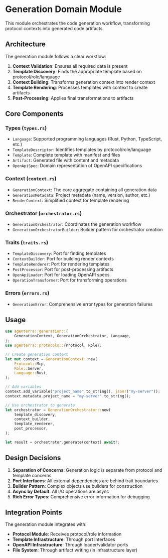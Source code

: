 # Generation Domain Module

This module orchestrates the code generation workflow, transforming protocol contexts into generated code artifacts.

## Architecture

The generation module follows a clear workflow:
1. **Context Validation**: Ensures all required data is present
2. **Template Discovery**: Finds the appropriate template based on protocol/role/language
3. **Context Building**: Transforms generation context into render context
4. **Template Rendering**: Processes templates with context to create artifacts
5. **Post-Processing**: Applies final transformations to artifacts

## Core Components

### Types (`types.rs`)
- `Language`: Supported programming languages (Rust, Python, TypeScript, etc.)
- `TemplateDescriptor`: Identifies templates by protocol/role/language
- `Template`: Complete template with manifest and files
- `Artifact`: Generated file with content and metadata
- `OpenApiSpec`: Domain representation of OpenAPI specifications

### Context (`context.rs`)
- `GenerationContext`: The core aggregate containing all generation data
- `GenerationMetadata`: Project metadata (name, version, author, etc.)
- `RenderContext`: Simplified context for template rendering

### Orchestrator (`orchestrator.rs`)
- `GenerationOrchestrator`: Coordinates the generation workflow
- `GenerationOrchestratorBuilder`: Builder pattern for orchestrator creation

### Traits (`traits.rs`)
- `TemplateDiscovery`: Port for finding templates
- `ContextBuilder`: Port for building render contexts
- `TemplateRenderer`: Port for rendering templates
- `PostProcessor`: Port for post-processing artifacts
- `OpenApiLoader`: Port for loading OpenAPI specs
- `OperationTransformer`: Port for transforming operations

### Errors (`errors.rs`)
- `GenerationError`: Comprehensive error types for generation failures

## Usage

```rust
use agenterra::generation::{
    GenerationContext, GenerationOrchestrator, Language,
};
use agenterra::protocols::{Protocol, Role};

// Create generation context
let mut context = GenerationContext::new(
    Protocol::Mcp,
    Role::Server,
    Language::Rust,
);

// Add variables
context.add_variable("project_name".to_string(), json!("my-server"));
context.metadata.project_name = "my-server".to_string();

// Use orchestrator to generate
let orchestrator = GenerationOrchestrator::new(
    template_discovery,
    context_builder,
    template_renderer,
    post_processor,
);

let result = orchestrator.generate(context).await?;
```

## Design Decisions

1. **Separation of Concerns**: Generation logic is separate from protocol and template concerns
2. **Port Interfaces**: All external dependencies are behind trait boundaries
3. **Builder Pattern**: Complex objects use builders for construction
4. **Async by Default**: All I/O operations are async
5. **Rich Error Types**: Comprehensive error information for debugging

## Integration Points

The generation module integrates with:
- **Protocol Module**: Receives protocol/role information
- **Template Infrastructure**: Through port interfaces
- **OpenAPI Infrastructure**: Through loader/validator ports
- **File System**: Through artifact writing (in infrastructure layer)